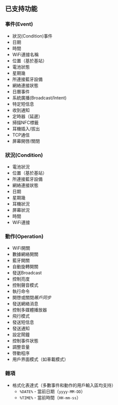 已支持功能
------
### 事件(Event)
* 狀況(Condition)事件
* 日期
* 時間
* WiFi連接名稱
* 位置（基於基站）
* 電池狀態
* 星期幾
* 所連接藍牙設備
* 網絡連接狀態
* 日曆事件
* 系統廣播(Broadcast/Intent)
* 特定短信息
* 收到通知
* 定時器（延遲）
* 掃描NFC標籤
* 耳機插入/拔出
* TCP通信
* 屏幕開啓/關閉

### 狀況(Condition)
* 電池狀況
* 位置（基於基站）
* 所連接藍牙設備
* 網絡連接狀態
* 日期
* 星期幾
* 耳機狀況
* 屏幕狀況
* 時間
* WiFi連接

### 動作(Operation)
* WiFi開關
* 數據網絡開關
* 藍牙開關
* 自動旋轉開關
* 發送Broadcast
* 控制亮度
* 控制聲音模式
* 執行命令
* 開啓或關閉*賬戶同步*
* 發送網絡消息
* 控制多媒體播放器
* 飛行模式
* 發送短信息
* 發送通知
* 設定鬧鐘
* 控制事件狀態
* 調整音量
* 啓動程序
* 用戶界面模式（如車載模式）

### 雜項
* 格式化表達式（多數事件和動作的用戶輸入區均支持）
	* `%DATE%` - 當前日期（`yyyy-MM-DD`）
	* `%TIME%` - 當前時間（`HH-mm-ss`）

